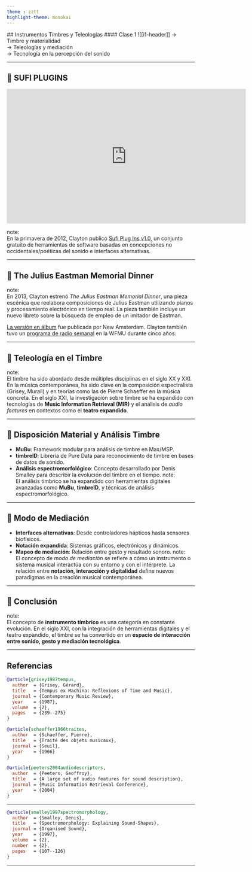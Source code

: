 ```yaml
---
theme : zztt
highlight-theme: monokai
---
```



<grid drag="60 55" drop="5 10" bg="black" align="left">
## Instrumentos Timbres y Teleologías
#### Clase 1
</grid>

<grid drag="-5 10" drop="5 -10" bg="black">
![[i1-header]]
</grid>

<grid drag="25 55" drop="-5 10" bg="black" align="top">
→ Timbre y materialidad<br>
→ Teleologías y mediación<br>
→ Tecnología en la percepción del sonido<br>
</grid>

---

## **🔹 SUFI PLUGINS**
<iframe title="vimeo-player" src="https://player.vimeo.com/video/41943354?h=c2cb057992" width="640" height="360" frameborder="0" allowfullscreen></iframe>

note:  
En la primavera de 2012, Clayton publicó [Sufi Plug Ins v1.0](http://www.beyond-digital.org/sufiplugins/), un conjunto gratuito de herramientas de software basadas en concepciones no occidentales/poéticas del sonido e interfaces alternativas.

---

## **🔹 The Julius Eastman Memorial Dinner**
note:  
En 2013, Clayton estrenó *The Julius Eastman Memorial Dinner*, una pieza escénica que reelabora composiciones de Julius Eastman utilizando pianos y procesamiento electrónico en tiempo real. La pieza también incluye un nuevo libreto sobre la búsqueda de empleo de un imitador de Eastman.

[La versión en álbum](https://negrophonic.com/2013/my-new-album-out-now/) fue publicada por New Amsterdam. Clayton también tuvo un [programa de radio semanal](http://wfmu.org/playlists/dr) en la WFMU durante cinco años.

---

## **🔹 Teleología en el Timbre**
note:  
El timbre ha sido abordado desde múltiples disciplinas en el siglo XX y XXI. En la música contemporánea, ha sido clave en la composición espectralista (Grisey, Murail) y en teorías como las de Pierre Schaeffer en la música concreta. En el siglo XXI, la investigación sobre timbre se ha expandido con tecnologías de **Music Information Retrieval (MIR)** y el análisis de *audio features* en contextos como el **teatro expandido**.

---

## **🔹 Disposición Material y Análisis Timbre**
- **MuBu**: Framework modular para análisis de timbre en Max/MSP.
- **timbreID**: Librería de Pure Data para reconocimiento de timbre en bases de datos de sonido.
- **Análisis espectromorfológico**: Concepto desarrollado por Denis Smalley para describir la evolución del timbre en el tiempo.
note:  
El análisis tímbrico se ha expandido con herramientas digitales avanzadas como **MuBu**, **timbreID**, y técnicas de análisis espectromorfológico.


---

## **🔹 Modo de Mediación**
- **Interfaces alternativas**: Desde controladores hápticos hasta sensores biofísicos.
- **Notación expandida**: Sistemas gráficos, electrónicos y dinámicos.
- **Mapeo de mediación**: Relación entre gesto y resultado sonoro.
note:  
El concepto de *modo de mediación* se refiere a cómo un instrumento o sistema musical interactúa con su entorno y con el intérprete. La relación entre **notación, interacción y digitalidad** define nuevos paradigmas en la creación musical contemporánea.



---

## **🔹 Conclusión**
note:  
El concepto de **instrumento tímbrico** es una categoría en constante evolución. En el siglo XXI, con la integración de herramientas digitales y el teatro expandido, el timbre se ha convertido en un **espacio de interacción entre sonido, gesto y mediación tecnológica**.

---

## **Referencias**


```bibtex
@article{grisey1987tempus,
  author  = {Grisey, Gérard},
  title   = {Tempus ex Machina: Reflexions of Time and Music},
  journal = {Contemporary Music Review},
  year    = {1987},
  volume  = {2},
  pages   = {239--275}
}

@article{schaeffer1966traites,
  author  = {Schaeffer, Pierre},
  title   = {Traité des objets musicaux},
  journal = {Seuil},
  year    = {1966}
}

@article{peeters2004audiodescriptors,
  author  = {Peeters, Geoffroy},
  title   = {A large set of audio features for sound description},
  journal = {Music Information Retrieval Conference},
  year    = {2004}
}
```

---

```bibtex
@article{smalley1997spectromorphology,
  author  = {Smalley, Denis},
  title   = {Spectromorphology: Explaining Sound-Shapes},
  journal = {Organised Sound},
  year    = {1997},
  volume  = {2},
  number  = {2},
  pages   = {107--126}
}
```


---
